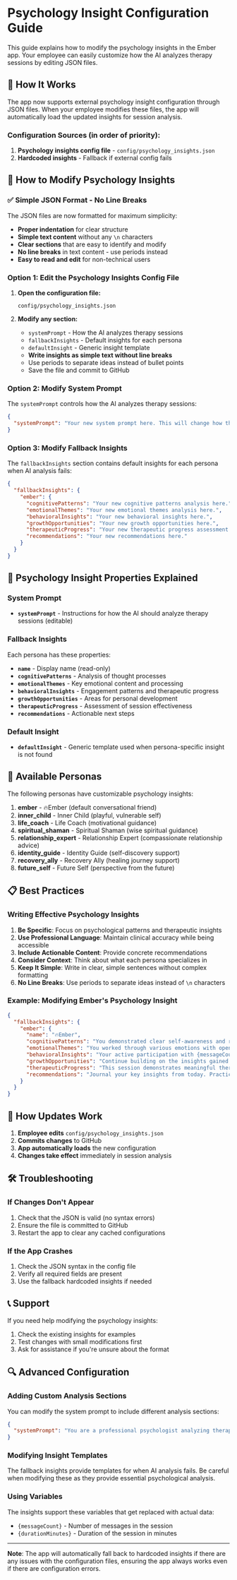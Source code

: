 # Psychology Insight Configuration Guide

This guide explains how to modify the psychology insights in the Ember app. Your employee can easily customize how the AI analyzes therapy sessions by editing JSON files.

## 🎯 How It Works

The app now supports external psychology insight configuration through JSON files. When your employee modifies these files, the app will automatically load the updated insights for session analysis.

### Configuration Sources (in order of priority):
1. **Psychology insights config file** - `config/psychology_insights.json`
2. **Hardcoded insights** - Fallback if external config fails

## 📝 How to Modify Psychology Insights

### ✅ Simple JSON Format - No Line Breaks

The JSON files are now formatted for maximum simplicity:
- **Proper indentation** for clear structure
- **Simple text content** without any `\n` characters
- **Clear sections** that are easy to identify and modify
- **No line breaks** in text content - use periods instead
- **Easy to read and edit** for non-technical users

### Option 1: Edit the Psychology Insights Config File

1. **Open the configuration file:**
   ```
   config/psychology_insights.json
   ```

2. **Modify any section:**
   - `systemPrompt` - How the AI analyzes therapy sessions
   - `fallbackInsights` - Default insights for each persona
   - `defaultInsight` - Generic insight template
   - **Write insights as simple text without line breaks**
   - Use periods to separate ideas instead of bullet points
   - Save the file and commit to GitHub

### Option 2: Modify System Prompt

The `systemPrompt` controls how the AI analyzes therapy sessions:

```json
{
  "systemPrompt": "Your new system prompt here. This will change how the AI analyzes therapy sessions."
}
```

### Option 3: Modify Fallback Insights

The `fallbackInsights` section contains default insights for each persona when AI analysis fails:

```json
{
  "fallbackInsights": {
    "ember": {
      "cognitivePatterns": "Your new cognitive patterns analysis here.",
      "emotionalThemes": "Your new emotional themes analysis here.",
      "behavioralInsights": "Your new behavioral insights here.",
      "growthOpportunities": "Your new growth opportunities here.",
      "therapeuticProgress": "Your new therapeutic progress assessment here.",
      "recommendations": "Your new recommendations here."
    }
  }
}
```

## 🔧 Psychology Insight Properties Explained

### System Prompt
- **`systemPrompt`** - Instructions for how the AI should analyze therapy sessions (editable)

### Fallback Insights
Each persona has these properties:
- **`name`** - Display name (read-only)
- **`cognitivePatterns`** - Analysis of thought processes
- **`emotionalThemes`** - Key emotional content and processing
- **`behavioralInsights`** - Engagement patterns and therapeutic progress
- **`growthOpportunities`** - Areas for personal development
- **`therapeuticProgress`** - Assessment of session effectiveness
- **`recommendations`** - Actionable next steps

### Default Insight
- **`defaultInsight`** - Generic template used when persona-specific insight is not found

## 🚀 Available Personas

The following personas have customizable psychology insights:

1. **ember** - 🔥Ember (default conversational friend)
2. **inner_child** - Inner Child (playful, vulnerable self)
3. **life_coach** - Life Coach (motivational guidance)
4. **spiritual_shaman** - Spiritual Shaman (wise spiritual guidance)
5. **relationship_expert** - Relationship Expert (compassionate relationship advice)
6. **identity_guide** - Identity Guide (self-discovery support)
7. **recovery_ally** - Recovery Ally (healing journey support)
8. **future_self** - Future Self (perspective from the future)

## 📋 Best Practices

### Writing Effective Psychology Insights

1. **Be Specific**: Focus on psychological patterns and therapeutic insights
2. **Use Professional Language**: Maintain clinical accuracy while being accessible
3. **Include Actionable Content**: Provide concrete recommendations
4. **Consider Context**: Think about what each persona specializes in
5. **Keep It Simple**: Write in clear, simple sentences without complex formatting
6. **No Line Breaks**: Use periods to separate ideas instead of `\n` characters

### Example: Modifying Ember's Psychology Insight

```json
{
  "fallbackInsights": {
    "ember": {
      "name": "🔥Ember",
      "cognitivePatterns": "You demonstrated clear self-awareness and reflective thinking throughout the session. Your ability to process thoughts and feelings shows strong cognitive engagement.",
      "emotionalThemes": "You worked through various emotions with openness and vulnerability. The session showed healthy emotional processing and self-compassion.",
      "behavioralInsights": "Your active participation with {messageCount} messages over {durationMinutes} minutes indicates strong therapeutic engagement and commitment to growth.",
      "growthOpportunities": "Continue building on the insights gained today. Focus on implementing the strategies discussed and maintaining momentum in your personal development.",
      "therapeuticProgress": "This session demonstrates meaningful therapeutic work with strong engagement and positive therapeutic alliance.",
      "recommendations": "Journal your key insights from today. Practice the self-compassion techniques discussed. Set small, achievable goals for the week ahead."
    }
  }
}
```

## 🔄 How Updates Work

1. **Employee edits** `config/psychology_insights.json`
2. **Commits changes** to GitHub
3. **App automatically loads** the new configuration
4. **Changes take effect** immediately in session analysis

## 🛠️ Troubleshooting

### If Changes Don't Appear
1. Check that the JSON is valid (no syntax errors)
2. Ensure the file is committed to GitHub
3. Restart the app to clear any cached configurations

### If the App Crashes
1. Check the JSON syntax in the config file
2. Verify all required fields are present
3. Use the fallback hardcoded insights if needed

## 📞 Support

If you need help modifying the psychology insights:
1. Check the existing insights for examples
2. Test changes with small modifications first
3. Ask for assistance if you're unsure about the format

## 🔍 Advanced Configuration

### Adding Custom Analysis Sections
You can modify the system prompt to include different analysis sections:

```json
{
  "systemPrompt": "You are a professional psychologist analyzing therapy sessions. Focus on cognitive patterns, emotional themes, behavioral insights, growth opportunities, therapeutic progress, and recommendations. Use clear, structured sections with descriptive headings."
}
```

### Modifying Insight Templates
The fallback insights provide templates for when AI analysis fails. Be careful when modifying these as they provide essential psychological analysis.

### Using Variables
The insights support these variables that get replaced with actual data:
- `{messageCount}` - Number of messages in the session
- `{durationMinutes}` - Duration of the session in minutes

---

**Note**: The app will automatically fall back to hardcoded insights if there are any issues with the configuration files, ensuring the app always works even if there are configuration errors. 